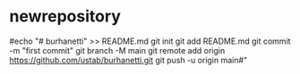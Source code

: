 # newrepository
#echo "# burhanetti" >> README.md
git init
git add README.md
git commit -m "first commit"
git branch -M main
git remote add origin https://github.com/ustab/burhanetti.git
git push -u origin main#"
